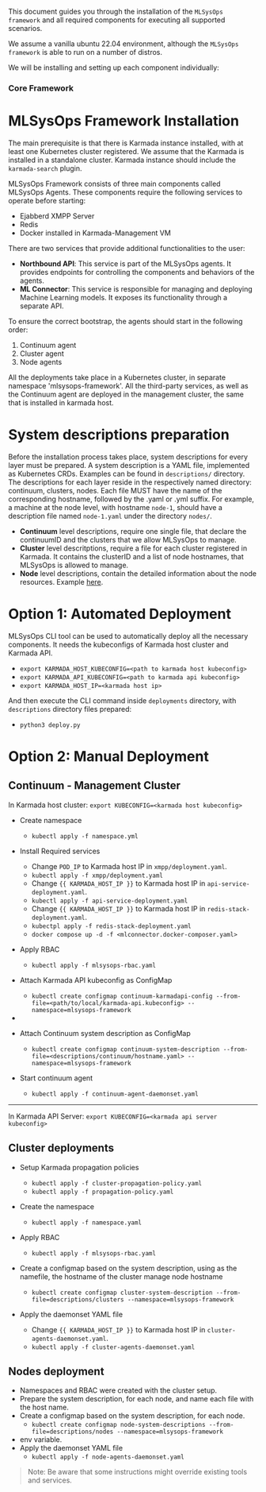 This document guides you through the installation of the `MLSysOps framework`
and all required components for executing all supported scenarios.

We assume a vanilla ubuntu 22.04 environment, although the `MLSysOps framework`
is able to run on a number of distros.

We will be installing and setting up each component individually:

### Core Framework

# MLSysOps Framework Installation
The main prerequisite is that there is Karmada instance installed, with at least one Kubernetes cluster registered.
We assume that the Karmada is installed in a standalone cluster.
Karmada instance should include the `karmada-search` plugin.

MLSysOps Framework consists of three main components called MLSysOps Agents. These components require the following
services to operate before starting:

* Ejabberd XMPP Server
* Redis
* Docker installed in Karmada-Management VM

There are two services that provide additional functionalities to the user:

- **Northbound API**: This service is part of the MLSysOps agents. It provides endpoints for controlling the components and behaviors of the agents.
- **ML Connector**: This service is responsible for managing and deploying Machine Learning models. It exposes its functionality through a separate API.

To ensure the correct bootstrap, the agents should start in the following order:
1. Continuum agent
2. Cluster agent 
3. Node agents


All the deployments take place in a Kubernetes cluster, in separate namespace 'mlsysops-framework'. All the third-party services,
as well as the Continuum agent are deployed in the management cluster, the same that is installed in karmada host.


# System descriptions preparation
Before the installation process takes place, system descriptions for every layer must be prepared.
A system description is a YAML file, implemented as Kubernetes CRDs.
Examples can be found in `descriptions/` directory.
The descriptions for each layer reside in the respectively named directory: continuum, clusters, nodes.
Each file MUST have the name of the corresponding hostname, followed by the .yaml or .yml suffix.
For example, a machine at the node level, with hostname `node-1`, should have a description file named `node-1.yaml` under
the directory `nodes/`.

* **Continuum** level descriptions, require one single file, that declare the continuumID and the clusters that we allow MLSysOps to manage.
* **Cluster** level descritptions, require a file for each cluster registered in Karmada. It contains the clusterID and a list of node hostnames, that MLSysOps is allowed to manage.
* **Node** level descriptions, contain the detailed information about the node resources. Example [here](descriptions/nodes/node-1.yaml).

# Option 1: Automated Deployment

MLSysOps CLI tool can be used to automatically deploy all the necessary components.
It needs the kubeconfigs of Karmada host cluster and Karmada API.

- `export KARMADA_HOST_KUBECONFIG=<path to karmada host kubeconfig>`
- `export KARMADA_API_KUBECONFIG=<path to karmada api kubeconfig>`
- `export KARMADA_HOST_IP=<karmada host ip>`

And then execute the CLI command inside `deployments` directory, with `descriptions` directory files prepared:
- `python3 deploy.py`

# Option 2: Manual Deployment

## Continuum - Management Cluster
In Karmada host cluster: `export KUBECONFIG=<karmada host kubeconfig>`


- Create namespace
  - `kubectl apply -f namespace.yml`

- Install Required services
  - Change `POD_IP` to Karmada host IP in `xmpp/deployment.yaml`.
  - `kubectl apply -f xmpp/deployment.yaml`
  - Change `{{ KARMADA_HOST_IP }}` to Karmada host IP in `api-service-deployment.yaml`.
  - `kubectl apply -f api-service-deployment.yaml`
  - Change `{{ KARMADA_HOST_IP }}` to Karmada host IP in `redis-stack-deployment.yaml`.
  - `kubectpl apply -f redis-stack-deployment.yaml`
  - `docker compose up -d -f <mlconnector.docker-composer.yaml>`

- Apply RBAC
  - `kubectl apply -f mlsysops-rbac.yaml`

- Attach Karmada API kubeconfig as ConfigMap
  - `kubectl create configmap continuum-karmadapi-config --from-file=<path/to/local/karmada-api.kubeconfig> --namespace=mlsysops-framework`
- 
- Attach Continuum system description as ConfigMap
  - `kubectl create configmap continuum-system-description --from-file=<descriptions/continuum/hostname.yaml> --namespace=mlsysops-framework`

- Start continuum agent
  - `kubectl apply -f continuum-agent-daemonset.yaml`

---
In Karmada API Server: `export KUBECONFIG=<karmada api server kubeconfig>`

## Cluster deployments

- Setup Karmada propagation policies
  - `kubectl apply -f cluster-propagation-policy.yaml`
  - `kubectl apply -f propagation-policy.yaml`

- Create the namespace
  - `kubectl apply -f namespace.yaml`

- Apply RBAC
  - `kubectl apply -f mlsysops-rbac.yaml`

- Create a configmap based on the system description, using as the namefile, the hostname of the cluster manage node hostname
  - `kubectl create configmap cluster-system-description --from-file=descriptions/clusters --namespace=mlsysops-framework`

- Apply the daemonset YAML file
  - Change `{{ KARMADA_HOST_IP }}` to Karmada host IP in `cluster-agents-daemonset.yaml`. 
  - `kubectl apply -f cluster-agents-daemonset.yaml`

## Nodes deployment

- Namespaces and RBAC were created with the cluster setup.
- Prepare the system description, for each node, and name each file with the host name. 
- Create a configmap based on the system description, for each node.
  - `kubectl create configmap node-system-descriptions --from-file=descriptions/nodes --namespace=mlsysops-framework`
-  env variable.
- Apply the daemonset YAML file
  - `kubectl apply -f node-agents-daemonset.yaml`

> Note: Be aware that some instructions might override existing tools and services.

